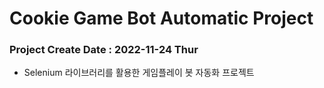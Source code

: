 # Cookie Game Bot Automatic Project

### Project Create Date : 2022-11-24 Thur

* Selenium 라이브러리를 활용한 게임플레이 봇 자동화 프로젝트